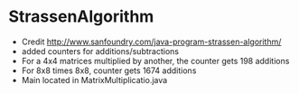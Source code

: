 # StrassenAlgorithm
- Credit http://www.sanfoundry.com/java-program-strassen-algorithm/
- added counters for additions/subtractions
- For a 4x4 matrices multiplied by another, the counter gets 198 additions
- For 8x8 times 8x8, counter gets 1674 additions
- Main located in MatrixMultiplicatio.java
